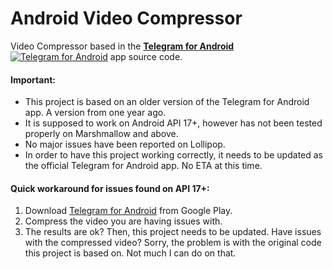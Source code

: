 # Android Video Compressor

Video Compressor based in the [**Telegram for Android**](https://github.com/DrKLO/Telegram) [![Telegram for Android](https://raw.githubusercontent.com/lalongooo/VideoCompressor/master/images/ic_launcher.png)](https://github.com/DrKLO/Telegram) app source code.

#### Important:

* This project is based on an older version of the Telegram for Android app. A version from one year ago.
* It is supposed to work on Android API 17+, however has not been tested properly on Marshmallow and above.
* No major issues have been reported on Lollipop.
* In order to have this project working correctly, it needs to be  updated as the official Telegram for Android app. No ETA at this time.

#### Quick workaround for issues found on API 17+:
1. Download [Telegram for Android](https://play.google.com/store/apps/details?id=org.telegram.messenger) from Google Play.
2. Compress the video you are having issues with.
3. The results are ok? Then, this project needs to be updated. Have issues with the compressed video? Sorry, the problem is with the original code this project is based on. Not much I can do on that.

